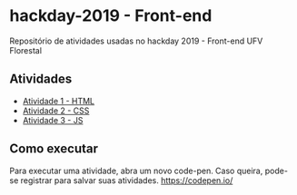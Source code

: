 # hackday-2019 - Front-end

Repositório de atividades usadas no hackday 2019 - Front-end UFV Florestal

## Atividades

- [Atividade 1 - HTML]()
- [Atividade 2 - CSS]()
- [Atividade 3 - JS]()

## Como executar

Para executar uma atividade, abra um novo code-pen. Caso queira, pode-se registrar para salvar suas atividades. https://codepen.io/
